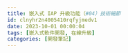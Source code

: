 ```yaml
---
title: 嵌入式 IAP 升級功能（#04）技術細節
id: clnyhr2n4005410rqfyjmedv1
date: 2023-10-01 00:00:04
tags: [嵌入式軟件開發, 在線升級]
categories: [開發筆記]
---
```

